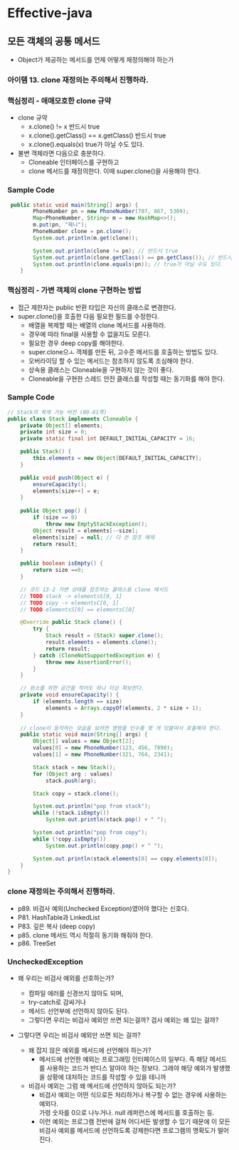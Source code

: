 # Effective-java
## 모든 객체의 공통 메서드
* Object가 제공하는 메서드를 언제 어떻게 재정의해야 하는가

### 아이템 13. clone 재정의는 주의해서 진행하라. 

### 핵심정리 - 애매모호한 clone 규약
* clone 규약
  * x.clone() != x 반드시 true
  * x.clone().getClass() == x.getClass() 반드시 true
  * x.clone().equals(x) true가 아닐 수도 있다.
* 불변 객체라면 다음으로 충분하다. 
  * Cloneable 인터페이스를 구현하고
  * clone 메서드를 재정의한다. 이때 super.clone()을 사용해야 한다.

### Sample Code
```java
 public static void main(String[] args) {
        PhoneNumber pn = new PhoneNumber(707, 867, 5309);
        Map<PhoneNumber, String> m = new HashMap<>();
        m.put(pn, "제니");
        PhoneNumber clone = pn.clone();
        System.out.println(m.get(clone));

        System.out.println(clone != pn); // 반드시 true
        System.out.println(clone.getClass() == pn.getClass()); // 반드시 true
        System.out.println(clone.equals(pn)); // true가 아닐 수도 있다.
    }
```

### 핵심정리 - 가변 객체의 clone 구현하는 방법
* 접근 제한자는 public 반환 타입은 자신의 클래스로 변경한다.
* super.clone()을 호출한 다음 필요한 필드를 수정한다.
  * 배열을 복제할 때는 배열의 clone 메서드를 사용하라.
  * 경우에 따라 final을 사용할 수 없을지도 모른다. 
  * 필요한 경우 deep copy를 해야한다. 
  * super.clone으ㅗ 객체를 만든 뒤, 고수준 메서드를 호출하는 방법도 있다. 
  * 오버라이딩 할 수 있는 메서드는 참조하지 않도록 조심해야 한다.
  * 상속용 클래스는 Cloneable을 구현하지 않는 것이 좋다. 
  * Cloneable을 구현한 스레드 안전 클래스를 작성할 때는 동기화를 해야 한다.

### Sample Code
```java
// Stack의 복제 가능 버전 (80-81쪽)
public class Stack implements Cloneable {
    private Object[] elements;
    private int size = 0;
    private static final int DEFAULT_INITIAL_CAPACITY = 16;

    public Stack() {
        this.elements = new Object[DEFAULT_INITIAL_CAPACITY];
    }

    public void push(Object e) {
        ensureCapacity();
        elements[size++] = e;
    }
    
    public Object pop() {
        if (size == 0)
            throw new EmptyStackException();
        Object result = elements[--size];
        elements[size] = null; // 다 쓴 참조 해제
        return result;
    }

    public boolean isEmpty() {
        return size ==0;
    }

    // 코드 13-2 가변 상태를 참조하는 클래스용 clone 메서드
    // TODO stack -> elementsS[0, 1]
    // TODO copy -> elementsC[0, 1]
    // TODO elementsS[0] == elementsC[0]

    @Override public Stack clone() {
        try {
            Stack result = (Stack) super.clone();
            result.elements = elements.clone();
            return result;
        } catch (CloneNotSupportedException e) {
            throw new AssertionError();
        }
    }

    // 원소를 위한 공간을 적어도 하나 이상 확보한다.
    private void ensureCapacity() {
        if (elements.length == size)
            elements = Arrays.copyOf(elements, 2 * size + 1);
    }
    
    // clone이 동작하는 모습을 보려면 명령줄 인수를 몇 개 덧붙여서 호출해야 한다.
    public static void main(String[] args) {
        Object[] values = new Object[2];
        values[0] = new PhoneNumber(123, 456, 7890);
        values[1] = new PhoneNumber(321, 764, 2341);

        Stack stack = new Stack();
        for (Object arg : values)
            stack.push(arg);

        Stack copy = stack.clone();

        System.out.println("pop from stack");
        while (!stack.isEmpty())
            System.out.println(stack.pop() + " ");

        System.out.println("pop from copy");
        while (!copy.isEmpty())
            System.out.println(copy.pop() + " ");

        System.out.println(stack.elements[0] == copy.elements[0]);
    }
}
```

### clone 재정의는 주의해서 진행하라.
* p89. 비검사 예외(Unchecked Exception)였어야 했다는 신호다.
* P81. HashTable과 LinkedList
* P83. 깊은 복사 (deep copy)
* p85. clone 메서드 역시 적절히 동기화 해줘야 한다.
* p86. TreeSet


### UncheckedException
* 왜 우리는 비검사 예외를 선호하는가?
  * 컴파일 에러를 신경쓰지 않아도 되며,
  * try-catch로 감싸거나
  * 메서드 선언부에 선언하지 않아도 된다. 
  * 그렇다면 우리는 비검사 예외만 쓰면 되는걸까? 검사 예외는 왜 있는 걸까?
  
* 그렇다면 우리는 비검사 예외만 쓰면 되는 걸까?
  * 왜 잡지 않은 예외를 메서드에 선언해야 하는가?
    * 메서드에 선언한 예외는 프로그래밍 인터페이스의 일부다. 즉 해당 메서드를 사용하는 코드가 반디스 알아야 하는 정보다. 그래야 해당 예외가 발생했을 상황에 대처하는 코드를 작성할 수 있을 테니까
  * 비검사 예외는 그럼 왜 메서드에 선언하지 않아도 되는가?
    * 비검사 예외는 어떤 식으로든 처리하거나 복구할 수 없는 경우에 사용하는 예외다.    
     가령 숫자를 0으로 나누거나. null 레퍼런스에 메서드를 호출하는 등.
    * 이런 예외는 프로그램 전반에 걸쳐 어디서든 발생할 수 있기 때문에 이 모든 비검사 예외를 메서드에 선언하도록 강제한다면 프로그램의 명확도가 떨어진다. 
    
  